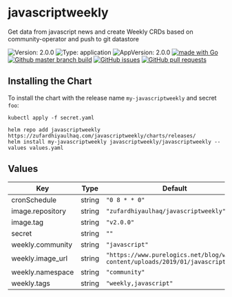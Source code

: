 # javascriptweekly

Get data from javascript news and create Weekly CRDs based on community-operator and push to git datastore

![Version: 2.0.0](https://img.shields.io/badge/Version-2.0.0-informational?style=flat-square) ![Type: application](https://img.shields.io/badge/Type-application-informational?style=flat-square) ![AppVersion: 2.0.0](https://img.shields.io/badge/AppVersion-2.0.0-informational?style=flat-square) [![made with Go](https://img.shields.io/badge/made%20with-Go-brightgreen)](http://golang.org) [![Github master branch build](https://img.shields.io/github/workflow/status/zufardhiyaulhaq/javascriptweekly/Master)](https://github.com/zufardhiyaulhaq/javascriptweekly/actions/workflows/master.yml) [![GitHub issues](https://img.shields.io/github/issues/zufardhiyaulhaq/javascriptweekly)](https://github.com/zufardhiyaulhaq/javascriptweekly/issues) [![GitHub pull requests](https://img.shields.io/github/issues-pr/zufardhiyaulhaq/javascriptweekly)](https://github.com/zufardhiyaulhaq/javascriptweekly/pulls)

## Installing the Chart

To install the chart with the release name `my-javascriptweekly` and secret `foo`:

```console
kubectl apply -f secret.yaml

helm repo add javascriptweekly https://zufardhiyaulhaq.com/javascriptweekly/charts/releases/
helm install my-javascriptweekly javascriptweekly/javascriptweekly --values values.yaml
```

## Values

| Key | Type | Default | Description |
|-----|------|---------|-------------|
| cronSchedule | string | `"0 8 * * 0"` |  |
| image.repository | string | `"zufardhiyaulhaq/javascriptweekly"` |  |
| image.tag | string | `"v2.0.0"` |  |
| secret | string | `""` |  |
| weekly.community | string | `"javascript"` |  |
| weekly.image_url | string | `"https://www.purelogics.net/blog/wp-content/uploads/2019/01/javascript.png"` |  |
| weekly.namespace | string | `"community"` |  |
| weekly.tags | string | `"weekly,javascript"` |  |

